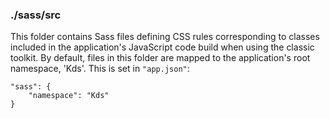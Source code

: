 ### ./sass/src

This folder contains Sass files defining CSS rules corresponding to classes
included in the application's JavaScript code build when using the classic toolkit.
By default, files in this folder are mapped to the application's root namespace, 'Kds'.
This is set in `"app.json"`:

    "sass": {
        "namespace": "Kds"
    }
